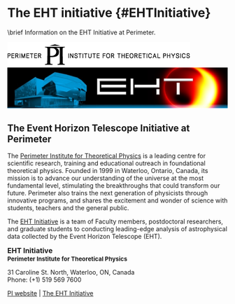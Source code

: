 The EHT initiative {#EHTInitiative}
============

\brief Information on the EHT Initiative at Perimeter.

![](../images/PI_logo_web.png)
![](../images/EHT_Header.jpg)

The Event Horizon Telescope Initiative at Perimeter
------------------------

The [Perimeter Institute for Theoretical Physics](https://www.perimeterinstitute.ca) is a leading centre for scientific research, training and educational outreach in foundational theoretical physics.  Founded in 1999 in Waterloo, Ontario, Canada, its mission is to advance our understanding of the universe at the most fundamental level, stimulating the breakthroughs that could transform our future. Perimeter also trains the next generation of physicists through innovative programs, and shares the excitement and wonder of science with students, teachers and the general public.

The [EHT Initiative](https://www.perimeterinstitute.ca/research/research-initiatives/event-horizon-telescope-eht-initiative) is a team of Faculty members, postdoctoral researchers, and graduate students to conducting leading-edge analysis of astrophysical data collected by the Event Horizon Telescope (EHT).

  
<td style="width:700px;vertical-align:middle"><span style="font-size:8pt">
<span style="font-size:12pt"><b>EHT Initiative</b></span><br>
<span style="font-size:10pt">
<strong>Perimeter Institute for Theoretical Physics</strong>
</span>
</span>
<br>

31 Caroline St. North, Waterloo, ON, Canada <br>
Phone: (+1) 519 569 7600 <br>
  
<a href="https://www.perimeterinstitute.ca/" target="_blank">PI website</a> | 
<a href="https://www.perimeterinstitute.ca/research/research-initiatives/event-horizon-telescope-eht-initiative" target="_blank">The EHT Initiative</a>
</td>

